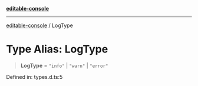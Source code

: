 [**editable-console**](../README.md)

***

[editable-console](../globals.md) / LogType

# Type Alias: LogType

> **LogType** = `"info"` \| `"warn"` \| `"error"`

Defined in: types.d.ts:5
